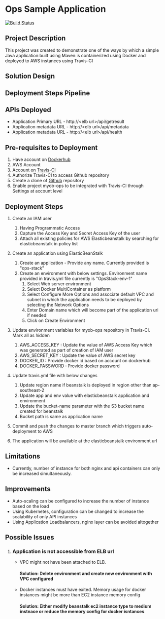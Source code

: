 # Ops Sample Application
[![Build Status](https://travis-ci.org/dishitd/myob-ops.svg?branch=develop)](https://travis-ci.org/dishitd/myob-ops)

## Project Description
This project was created to demonstrate one of the ways by which a simple Java application built using Maven is containerized using Docker and deployed to AWS instances using Travis-CI

## Solution Design

## Deployment Steps Pipeline

## APIs Deployed
* Application Primary URL - http://\<elb url\>/api/getresult
* Application metadata URL - http://\<elb url\>/api/metadata
* Application metadata URL - http://\<elb url\>/api/health

## Pre-requisites to Deployment
1. Have account on  [Dockerhub](https://hub.docker.com/) 
2. AWS Account
3. Account on [Travis-CI](https://travis-ci.org/) 
4. Authorize Travis-CI to access Github repository
5. Create a clone of [Github](https://github.com/dishitd/myob-ops) repository
6. Enable project myob-ops to be integrated with Travis-CI through Settings at account level


## Deployment Steps

1. Create an IAM user 
    1. Having Programmatic Access
    2. Capture the Access Key and Secret Access Key of the user
    3. Attach all existing policies for AWS Elasticbeanstalk by searching for elasticbeanstalk in policy list

2. Create an application using ElasticBeanStalk
    1. Create an application - Provide any name. Currently provided is "ops-stack"
    2. Create an environment with below settings. Environment name provided in travis.yml file currently is "OpsStack-env-1"
        1. Select Web server environment
        2. Select Docker MultiContainer as platform
        3. Select Configure More Options and associate default VPC and subnet in which the application needs to be deployed by selecting the Network Options
        4. Enter Domain name which will become part of the application url if needed
        5. Click on Create Environment

3. Update environment variables for myob-ops repository in Travis-CI. Mark all as hidden
    1. AWS_ACCESS_KEY : Update the value of AWS Access Key which was generated as part of creation of IAM user
    2. AWS_SECRET_KEY : Update the value of AWS secret key 
    3. DOCKER_ID : Provide docker id based on account on dockerhub
    4. DOCKER_PASSWORD : Provide docker password 
    
4. Update travis.yml file with below changes
    1. Update region name if beanstalk is deployed in region other than ap-southeast-2
    2. Update app and env value with elasticbeanstalk application and environment
    3. Update the bucket-name parameter with the S3 bucket name created for beanstalk
    4. Bucket path is same as application name
       
5. Commit and push the changes to master branch which triggers auto-deployment to AWS 
6. The application will be available at the elasticbeanstalk environment url


## Limitations
* Currently, number of instance for both nginx and api containers can only be increased simultaneously. 

## Improvements
* Auto-scaling can be configured to increase the number of instance based on the load
* Using Kubernetes, configuration can be changed to increase the scalability of only API instances
* Using Application Loadbalancers, nginx layer can be avoided altogether



## Possible Issues
1. ### Application is not accessible from ELB url
    
    * VPC might not have been attached to ELB. 
        #### Solution: Delete environment and create new environment with VPC configured
    * Docker instances must have exited. Memory usage for docker instances might be more than EC2 instance memory config
        #### Solution: Either modify beanstalk ec2 instance type to medium instnace or reduce the memory config for docker isntances

